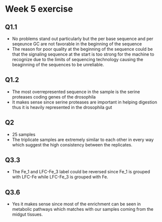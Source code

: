 # Week 5 exercise

## Q1.1 
- No problems stand out particularly but the per base sequence and per seqeunce GC are not favorable in the beginning of the sequence 
- The reason for poor quality at the beginning of the sequence could be that the signaling sequence at the start is too strong for the machine to recognize due to the limits of sequencing technology causing the beaginning of the sequences to be unreliable. 

## Q1.2 
- The most overrepresented sequence in the sample is the serine proteases coding genes of the drosophila
- It makes sense since serine proteases are important in helping digestion thus it is heavily represented in the drosophila gut 

## Q2
- 25 samples 
- The triplicate samples are extremely similar to each other in every way which suggest the high consistency between the replicates.

## Q3.3 
- The Fe_1 and LFC-Fe_3 label could be reversed since Fe_1 is grouped with LFC-Fe while LFC-Fe_3 is grouped with Fe. 

## Q3.6
- Yes it makes sense since most of the enrichment can be seen in metabolic pathways which matches with our samples coming from the midgut tissues. 